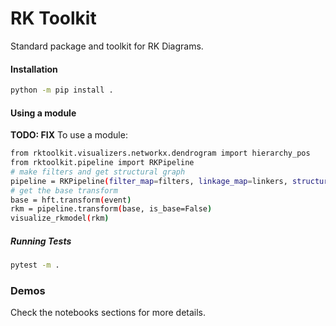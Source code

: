 # RK Toolkit

Standard package and toolkit for RK Diagrams.

#### Installation
``` sh
python -m pip install .
```

#### Using a module

**TODO: FIX**
To use a module:
``` sh
from rktoolkit.visualizers.networkx.dendrogram import hierarchy_pos
from rktoolkit.pipeline import RKPipeline
# make filters and get structural graph
pipeline = RKPipeline(filter_map=filters, linkage_map=linkers, structural_graph=g) 
# get the base transform
base = hft.transform(event)
rkm = pipeline.transform(base, is_base=False)
visualize_rkmodel(rkm)
```

##### Running Tests
``` sh
pytest -m .
```

### Demos
Check the notebooks sections for more details.
